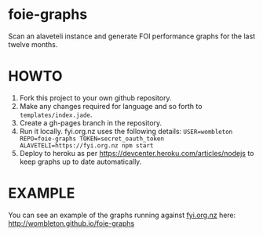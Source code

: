 foie-graphs
===========

Scan an alaveteli instance and generate FOI performance graphs for the last 
twelve months.

HOWTO
=====

1. Fork this project to your own github repository. 
1. Make any changes required for language and so forth to `templates/index.jade`.
1. Create a gh-pages branch in the repository.
1. Run it locally. fyi.org.nz uses the following details: `USER=wombleton REPO=foie-graphs TOKEN=secret_oauth_token ALAVETELI=https://fyi.org.nz npm start`
1. Deploy to heroku as per https://devcenter.heroku.com/articles/nodejs to keep graphs up to date automatically.

EXAMPLE
=======

You can see an example of the graphs running against [fyi.org.nz](https://fyi.org.nz) here: <http://wombleton.github.io/foie-graphs>
